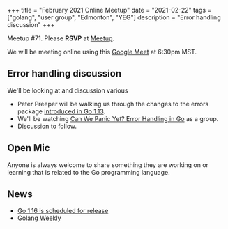 +++
title = "February 2021 Online Meetup"
date = "2021-02-22"
tags = ["golang", "user group", "Edmonton", "YEG"]
description = "Error handling discussion"
+++

Meetup #71. Please **RSVP** at [Meetup](https://www.meetup.com/startupedmonton/events/bclwwpycccbhc/).

We will be meeting online using this [Google Meet](https://meet.google.com/uhj-nnbg-dcg) at 6:30pm MST.

## Error handling discussion

We'll be looking at and discussion various
* Peter Preeper will be walking us through the changes to the errors package [introduced in Go 1.13](https://blog.golang.org/go1.13-errors).
* We'll be watching [Can We Panic Yet? Error Handling in Go](https://www.youtube.com/watch?v=c78U0MZ4b_c) as a group.
* Discussion to follow.

## Open Mic

Anyone is always welcome to share something they are working on or learning that is related to the Go programming language.

## News

* [Go 1.16 is scheduled for release](https://tip.golang.org/doc/go1.16)
* [Golang Weekly](https://golangweekly.com/)
